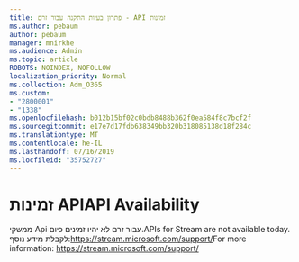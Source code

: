```yaml
---
title: פתרון בעיות התקנה עבור זרם - API זמינות
ms.author: pebaum
author: pebaum
manager: mnirkhe
ms.audience: Admin
ms.topic: article
ROBOTS: NOINDEX, NOFOLLOW
localization_priority: Normal
ms.collection: Adm_O365
ms.custom:
- "2800001"
- "1338"
ms.openlocfilehash: b012b15bf02c0bdb8488b362f0ea584f8c7bcf2f
ms.sourcegitcommit: e17e7d17fdb638349bb320b318085138d18f284c
ms.translationtype: MT
ms.contentlocale: he-IL
ms.lasthandoff: 07/16/2019
ms.locfileid: "35752727"
---
```

# <a name="api-availability"></a><span data-ttu-id="ac92b-102">זמינות API</span><span class="sxs-lookup"><span data-stu-id="ac92b-102">API Availability</span></span>

<span data-ttu-id="ac92b-103">ממשקי Api עבור זרם לא יהיו זמינים כיום.</span><span class="sxs-lookup"><span data-stu-id="ac92b-103">APIs for Stream are not available today.</span></span>
<span data-ttu-id="ac92b-104">לקבלת מידע נוסף:https://stream.microsoft.com/support/</span><span class="sxs-lookup"><span data-stu-id="ac92b-104">For more information: https://stream.microsoft.com/support/</span></span>